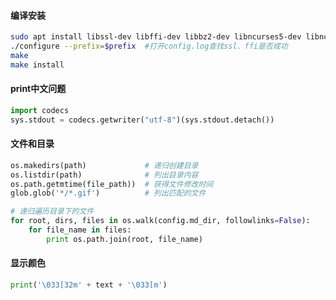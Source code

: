 
#### 编译安装
```bash
sudo apt install libssl-dev libffi-dev libbz2-dev libncurses5-dev libncursesw5-dev
./configure --prefix=$prefix  #打开config.log查找ssl、ffi是否成功
make
make install
```

#### print中文问题
```python
import codecs
sys.stdout = codecs.getwriter("utf-8")(sys.stdout.detach())
```

#### 文件和目录

```python
os.makedirs(path)             # 递归创建目录
os.listdir(path)              # 列出目录内容
os.path.getmtime(file_path))  # 获得文件修改时间
glob.glob('*/*.gif')          # 列出匹配的文件

# 递归遍历目录下的文件
for root, dirs, files in os.walk(config.md_dir, followlinks=False):
    for file_name in files:
        print os.path.join(root, file_name)
```

#### 显示颜色

```python
print('\033[32m' + text + '\033[m')
```
